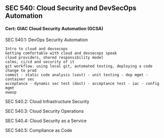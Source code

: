 ## SEC 540: Cloud Security and DevSecOps Automation

#### Cert: GIAC Cloud Security Automation (GCSA)

SEC 540.1: DevOps Security Automation
```
Intro to cloud and devsecops
Getting comfortable with cloud and devsecops speak
cloud providers, shared responsibility model
calms, ci/cd and security of it
git workflow. using local git, automated testing, deploying a code change to prod
commit - static code analysis (sast) - unit testing - dep mgmt - container sec
acceptance - dynamic sec test (dast) - acceptance test - iac - config mgmt
owasp
```
SEC 540.2: Cloud Infrastructure Security

SEC 540.3: Cloud Security Operations

SEC 540.4: Cloud Security as a Service

SEC 540.5: Compliance as Code
